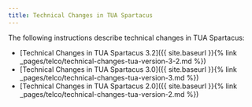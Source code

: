 ```yaml
---
title: Technical Changes in TUA Spartacus
---
```


The following instructions describe technical changes in TUA Spartacus:

- [Technical Changes in TUA Spartacus 3.2]({{ site.baseurl }}{% link _pages/telco/technical-changes-tua-version-3-2.md %})
- [Technical Changes in TUA Spartacus 3.0]({{ site.baseurl }}{% link _pages/telco/technical-changes-tua-version-3.md %})
- [Technical Changes in TUA Spartacus 2.0]({{ site.baseurl }}{% link _pages/telco/technical-changes-tua-version-2.md %})
